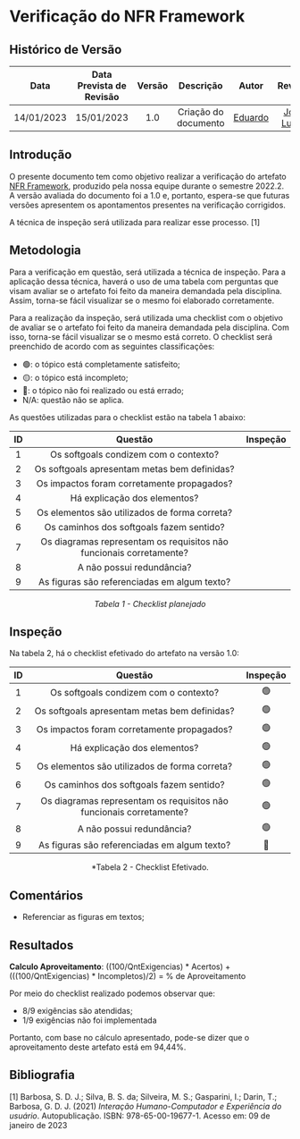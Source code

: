 # Verificação do NFR Framework
## <a>Histórico de Versão</a>
|    Data    | Data Prevista de Revisão | Versão |      Descrição       |                 Autor                 |                  Revisor                   |
| :--------: | :----------------------: | :----: | :------------------: | :-----------------------------------: | :----------------------------------------: |
| 14/01/2023 |        15/01/2023        |  1.0   | Criação do documento | [Eduardo](https://github.com/edudsan) | [João Lucas](https://github.com/HacKairos) |

## <a>Introdução</a>
O presente documento tem como objetivo realizar a verificação do artefato [NFR Framework](../../..//Modelagem/NFRFramework.md), produzido pela nossa equipe durante o semestre 2022.2. A versão avaliada do documento foi a 1.0 e, portanto, espera-se que futuras versões apresentem os apontamentos presentes na verificação corrigidos.

A técnica de inspeção será utilizada para realizar esse processo. [1]

## <a>Metodologia</a>
Para a verificação em questão, será utilizada a técnica de inspeção. Para a aplicação dessa técnica, haverá o uso de uma tabela com perguntas que visam avaliar se o artefato foi feito da maneira demandada pela disciplina. Assim, torna-se fácil visualizar se o mesmo foi elaborado corretamente.

Para a realização da inspeção, será utilizada uma checklist com o objetivo de avaliar se o artefato foi feito da maneira demandada pela disciplina. Com isso, torna-se fácil visualizar se o mesmo está correto. O checklist será preenchido de acordo com as seguintes classificações:

* 🟢: o tópico está completamente satisfeito;
* 🟡: o tópico está incompleto;
* 🔴: o tópico não foi realizado ou está errado;
* N/A: questão não se aplica.

As questões utilizadas para o checklist estão na tabela 1 abaixo:

<center>

|  ID   |                               Questão                               | Inspeção |
| :---: | :-----------------------------------------------------------------: | :------: |
|   1   |                Os softgoals condizem com o contexto?                |          |
|   2   |            Os softgoals apresentam metas bem definidas?             |          |
|   3   |             Os impactos foram corretamente propagados?              |          |
|   4   |                    Há explicação dos elementos?                     |          |
|   5   |            Os elementos são utilizados de forma correta?            |          |
|   6   |              Os caminhos dos softgoals fazem sentido?               |          |
|   7   | Os diagramas representam os requisitos não funcionais corretamente? |          |
|   8   |                     A não possui redundância?                       |          |
|   9   |                     As figuras são referenciadas em algum texto?    |          |
  
*Tabela 1 - Checklist planejado*

</center>

## <a>Inspeção</a>

Na tabela 2, há o checklist efetivado do artefato na versão 1.0:

<center>

|  ID   |                               Questão                               | Inspeção |
| :---: | :-----------------------------------------------------------------: | :------: |
|   1   |                Os softgoals condizem com o contexto?                |    🟢     |
|   2   |            Os softgoals apresentam metas bem definidas?             |    🟢     |
|   3   |             Os impactos foram corretamente propagados?              |    🟢     |
|   4   |                    Há explicação dos elementos?                     |    🟢     |
|   5   |            Os elementos são utilizados de forma correta?            |    🟢     |
|   6   |              Os caminhos dos softgoals fazem sentido?               |    🟢     |
|   7   | Os diagramas representam os requisitos não funcionais corretamente? |    🟢     |
|   8   |                     A não possui redundância?                       |    🟢     |
|   9   |                     As figuras são referenciadas em algum texto?    |    🔴     |
  
*Tabela 2 - Checklist Efetivado.
  
</center>

  
## <a>Comentários</a>

* Referenciar as figuras em textos;

  
## <a>Resultados</a>
<a>**Calculo Aproveitamento**</a>: ((100/QntExigencias) * Acertos) + (((100/QntExigencias) * Incompletos)/2) = % de Aproveitamento

Por meio do checklist realizado podemos observar que:
  
  * 8/9 exigências são atendidas;
  * 1/9 exigências não foi implementada
  

Portanto, com base no cálculo apresentado, pode-se dizer que o aproveitamento deste artefato está em 94,44%.
  
## <a>Bibliografia</a>

[1] Barbosa, S. D. J.; Silva, B. S. da; Silveira, M. S.; Gasparini, I.; Darin, T.; Barbosa, G. D. J. (2021) _Interação Humano-Computador e Experiência do usuário_. Autopublicação. ISBN: 978-65-00-19677-1. Acesso em: 09 de janeiro de 2023

